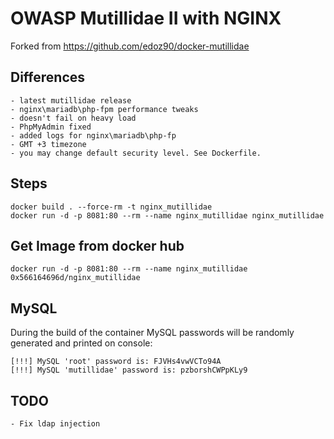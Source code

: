 # OWASP Mutillidae II with NGINX  
Forked from  https://github.com/edoz90/docker-mutillidae

## Differences
    - latest mutillidae release
    - nginx\mariadb\php-fpm performance tweaks
    - doesn't fail on heavy load
    - PhpMyAdmin fixed
    - added logs for nginx\mariadb\php-fp
    - GMT +3 timezone 
    - you may change default security level. See Dockerfile.

## Steps
```
docker build . --force-rm -t nginx_mutillidae
docker run -d -p 8081:80 --rm --name nginx_mutillidae nginx_mutillidae
```

## Get Image from docker hub

```
docker run -d -p 8081:80 --rm --name nginx_mutillidae 0x566164696d/nginx_mutillidae
```

## MySQL
During the build of the container MySQL passwords will be randomly generated and printed on console:

```
[!!!] MySQL 'root' password is: FJVHs4vwVCTo94A
[!!!] MySQL 'mutillidae' password is: pzborshCWPpKLy9
```

## TODO
    - Fix ldap injection


